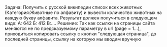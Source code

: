 Задача: Получить с русской википедии список всех животных (Категория:Животные по алфавиту) и вывести количество животных на каждую букву алфавита. 
        Результат должен получиться в следующем виде:
        А: 642
        Б: 412
        В:....
Решение:  Так как ссылки на страницы сайта меняются не по предсказуемому параметру в url (page = 1...), приходиться копировать ссылку с кнопки "следующая страница",
         до последней страницы, ссылку на которую мы вводим вручную

